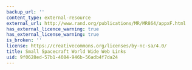 ```yaml
---
backup_url: ''
content_type: external-resource
external_url: http://www.rand.org/publications/MR/MR864/appxF.html
has_external_licence_warning: true
has_external_license_warning: true
is_broken: ''
license: https://creativecommons.org/licenses/by-nc-sa/4.0/
title: Small Spacecraft World Wide Web Links
uid: 9f0628ed-57b1-4084-946b-56adb4f7da24
---
```

